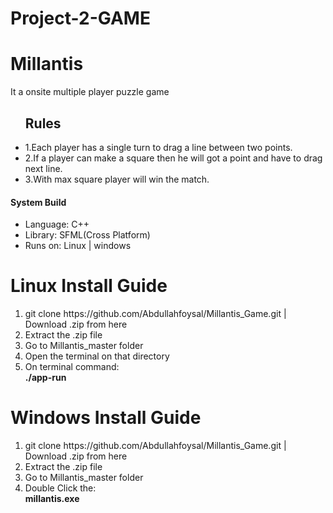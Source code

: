 # Project-2-GAME
# Millantis
It a onsite multiple player puzzle game
<ul>
 <div>
   <h2>Rules</h2>
 <li>1.Each player has a single turn to drag a line between two points.<br/></li>
 <li>2.If a player can make a square then he will got a point and have to drag next line.<br/></li>
  <li>3.With max square player will win the match.<br/></li>

   </ul>
    </div>
    

<div>
  <h4>System Build</h4>
  <ul>
    <li>Language: C++</li>
    <li>Library: SFML(Cross Platform)</li>
    <li>Runs on: Linux | windows</li>
  </ul>
  
 </div>
 
 <div>
  <h1>Linux Install Guide</h1>
  <ol>
    <li>git clone https://github.com/Abdullahfoysal/Millantis_Game.git | Download .zip from here</li>
   <li>Extract the .zip file</li>
   <li>Go to Millantis_master folder</li>
   <li>Open the terminal on that directory</li>
   <li>On terminal command:<br/> <b>./app-run</b> </li>
    
  </ol>
  
 </div>
 
  <div>
  <h1>Windows Install Guide</h1>
  <ol>
    <li>git clone https://github.com/Abdullahfoysal/Millantis_Game.git | Download .zip from here</li>
   <li>Extract the .zip file</li>
   <li>Go to Millantis_master folder</li>
   <li>Double Click the:<br/> <b>millantis.exe</b> </li>
    
  </ol>
  
 </div>

